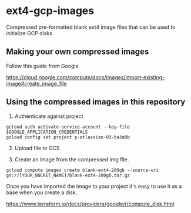 # ext4-gcp-images
Compressed pre-formatted blank ext4 image files that can be used to initialize GCP disks

## Making your own compressed images

Follow this guide from Google

https://cloud.google.com/compute/docs/images/import-existing-image#create_image_file

## Using the compressed images in this repository

1. Authenticate against project

```
gcloud auth activate-service-account --key-file $GOOGLE_APPLICATION_CREDENTIALS
gcloud config set project p-atlassian-03-ba3a0b
```

2. Upload file to GCS

3. Create an image from the compressed img file.

`gcloud compute images create blank-ext4-200gb --source-uri gs://[YOUR_BUCKET_NAME]/blank-ext4-200gb.tar.gz`

Once you have imported the image to your project it's easy to use it as a base when you create a disk.

https://www.terraform.io/docs/providers/google/r/compute_disk.html
